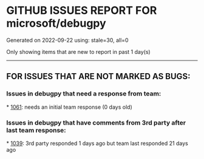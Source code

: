 
# GITHUB ISSUES REPORT FOR microsoft/debugpy


Generated on 2022-09-22 using: stale=30, all=0


Only showing items that are new to report in past 1 day(s)


---

## FOR ISSUES THAT ARE NOT MARKED AS BUGS:


### Issues in debugpy that need a response from team:


\* [1061](https://github.com/microsoft/debugpy/issues/1061 "Modules with two leading slashes can't be mapped properly in VS Code debugger"): needs an initial team response (0 days old)

### Issues in debugpy that have comments from 3rd party after last team response:


\* [1039](https://github.com/microsoft/debugpy/issues/1039 "Debugger not working"): 3rd party responded 1 days ago but team last responded 21 days ago
